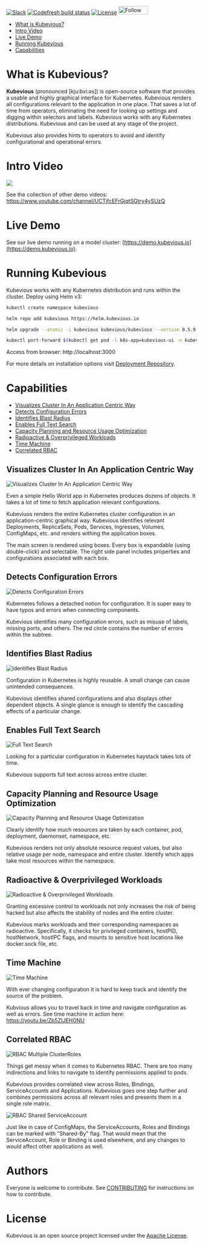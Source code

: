 <!-- [![Gitter](https://badges.gitter.im/kubevious/community.svg)](https://gitter.im/kubevious/community?utm_source=badge&utm_medium=badge&utm_campaign=pr-badge) -->
[![Slack](https://img.shields.io/badge/chat-on%20slack-ff69b4)](https://kubevious.io/slack)
[![Codefresh build status](https://g.codefresh.io/api/badges/pipeline/kubevious/Image%20Builds%2Fkubevious-master?type=cf-1)](https://g.codefresh.io/public/accounts/kubevious/pipelines/new/5dfac9226e1ebecb0fd3775d)
[![License](https://img.shields.io/badge/License-Apache%202.0-blue.svg)](https://opensource.org/licenses/Apache-2.0)
<a href="https://www.f6s.com/kubevious?follow=1" target="_blank" title="Follow Kubevious on F6S"><img src="https://www.f6s.com/images/f6s-follow-green.png" border="0" width="78" height="22 " alt="Follow Kubevious on F6S" style="width: 78px; height: 22px; padding: 0px; margin: 0px;" /></a>

* [What is Kubevious?](#what-is-kubevious)
* [Intro Video](#intro-video)
* [Live Demo](#live-demo)
* [Running Kubevious](#running-kubevious)
* [Capabilities](#capabilities)

# What is Kubevious?
**Kubevious** (pronounced [kju:bvi:əs]) is open-source software that provides a usable and highly graphical interface for Kubernetes. Kubevious renders all configurations relevant to the application in one place. That saves a lot of time from operators, eliminating the need for looking up settings and digging within selectors and labels. Kubevious works with any Kubernetes distributions. Kubevious and can be used at any stage of the project.

Kubevious also provides hints to operators to avoid and identify configurational and operational errors.

# Intro Video
<!-- ![Kubevious Intro Video](https://github.com/kubevious/media/raw/master/videos/intro.gif) -->
<a href="https://youtu.be/YVBjt-9ugTg" target="_blank">
<img src="https://github.com/kubevious/media/raw/master/videos/intro.gif" />
</a>

See the collection of other demo videos: https://www.youtube.com/channel/UCTjfcEFrGjqtSGtry4ySUzQ

# Live Demo
See our live demo running on a model cluster: [https://demo.kubevious.io](https://demo.kubevious.io).

# Running Kubevious
Kubevious works with any Kubernetes distribution and runs within the cluster. Deploy using Helm v3:

```sh
kubectl create namespace kubevious

helm repo add kubevious https://helm.kubevious.io

helm upgrade --atomic -i kubevious kubevious/kubevious --version 0.5.9 -n kubevious

kubectl port-forward $(kubectl get pod -l k8s-app=kubevious-ui -n kubevious -o jsonpath="{.items[0].metadata.name}") 3000:3000 -n kubevious
```
Access from browser: http://localhost:3000

For more details on installation options visit [Deployment Repository].

# Capabilities

* [Visualizes Cluster In An Application Centric Way](#visualizes-cluster-in-an-application-centric-way)
* [Detects Configuration Errors](#detects-configuration-errors)
* [Identifies Blast Radius](#identifies-blast-radius)
* [Enables Full Text Search](#enables-full-text-search)
* [Capacity Planning and Resource Usage Optimization](#capacity-planning-and-resource-usage-optimization)
* [Radioactive & Overprivileged Workloads](#radioactive--overprivileged-workloads)
* [Time Machine](#time-machine)
* [Correlated RBAC](#correlated-rbac)


## Visualizes Cluster In An Application Centric Way

![Visualizes Cluster In An Application Centric Way](https://github.com/kubevious/media/raw/master/screens/app-view.png)

Even a simple Hello World app in Kubernetes produces dozens of objects. It takes a lot of time to fetch application relevant configurations.

Kubeviuos renders the entire Kubernetes cluster configuration in an application-centric graphical way. Kubevious identifies relevant Deployments, ReplicaSets, Pods, Services, Ingresses, Volumes, ConfigMaps, etc. and renders withing the application boxes.

The main screen is rendered using boxes. Every box is expandable (using double-click) and selectable. The right side panel includes properties and configurations associated with each box. 


## Detects Configuration Errors

![Detects Configuration Errors](https://github.com/kubevious/media/raw/master/screens/config-errors.png)

Kubernetes follows a detached notion for configuration. It is super easy to have typos and errors when connecting components.

Kubevious identifies many configuration errors, such as misuse of labels, missing ports, and others. The red circle contains the number of errors within the subtree.


## Identifies Blast Radius

![Identifies Blast Radius](https://github.com/kubevious/media/raw/master/screens/shared-configs.png)

Configuration in Kubernetes is highly reusable. A small change can cause unintended consequences. 

Kubevious identifies shared configurations and also displays other dependent objects. A single glance is enough to identify the cascading effects of a particular change.


## Enables Full Text Search

![Full Text Search](https://github.com/kubevious/media/raw/master/screens/full-text-search.png)

Looking for a particular configuration in Kubernetes haystack takes lots of time. 

Kubevious supports full text across across entire cluster.

## Capacity Planning and Resource Usage Optimization
![Capacity Planning and Resource Usage Optimization](https://github.com/kubevious/media/raw/master/screens/capacity-planning.png)

Clearly identify how much resources are taken by each container, pod, deployment, daemonset, namespace, etc. 

Kubevious renders not only absolute resource request values, but also relative usage per node, namespace and entire cluster. Identify which apps take most resources within the namespace.

## Radioactive & Overprivileged Workloads
![Radioactive & Overprivileged Workloads](https://github.com/kubevious/media/raw/master/screens/radioactive-1.png)

Granting excessive control to workloads not only increases the risk of being hacked but also affects the stability of nodes and the entire cluster.

Kubevious marks workloads and their corresponding namespaces as radioactive. Specifically, it checks for privileged containers, hostPID, hostNetwork, hostIPC flags, and mounts to sensitive host locations like docker.sock file, etc.  

## Time Machine
![Time Machine](https://github.com/kubevious/media/raw/master/screens/time-machine-1.png)

With ever changing configuration it is hard to keep track and identify the source of the problem. 

Kubvious allows you to travel back in time and navigate configuration as well as errors. See time machine in action here: https://youtu.be/Zb5ZIJEHONU

## Correlated RBAC
![RBAC Multiple ClusterRoles](https://github.com/kubevious/media/raw/master/screens/rbac-1.png)

Things get messy when it comes to Kubernetes RBAC. There are too many indirections and links to navigate to identify permissions applied to pods.

Kubevious provides correlated view across Roles, Bindings, ServiceAccounts and Applications. Kubevious goes one step further and combines permissions across all relevant roles and presents them in a single role matrix. 

![RBAC Shared ServiceAccount](https://github.com/kubevious/media/raw/master/screens/rbac-2.png)

Just like in case of ConfigMaps, the ServiceAccounts, Roles and Bindings can be marked with "Shared-By" flag. That would mean that the ServiceAccount, Role or Binding is used elsewhere, and any changes to would affect other applications as well. 

# Authors
Everyone is welcome to contribute. See [CONTRIBUTING] for instructions on how to contribute.

# License
Kubevious is an open source project licensed under the [Apache License]. 

[Deployment Repository]: https://github.com/kubevious/helm
[Apache License]: https://www.apache.org/licenses/LICENSE-2.0
[CONTRIBUTING]: CONTRIBUTING.md
